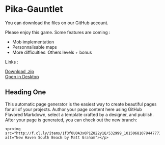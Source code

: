 # Pika-Gauntlet

You can download the files on our GitHub account.

Please enjoy this game. Some features are coming :
- Mob implementation
- Personnalisable maps
- More difficulties:
     Others levels + bonus <br />

Links :

<a href="https://github.com/DimitriSoucanye/IndieStudio/archive/master.zip">Download .zip </a> <br />
<a href="x-github-client://openRepo/https://github.com/DimitriSoucanye/IndieStudio">Open in Desktop</a>

<section>
    <h1>Heading One</h1>
    <p>This automatic page generator is the easiest way to create beautiful pages for all of your projects. Author your page content here using GitHub Flavored Markdown, select a template crafted by a designer, and publish. After your page is generated, you can check out the new branch:</p>

    <p><img src="http://f.cl.ly/items/1f3f0U0A3x0P1Z022y1Q/532999_10150681079447771_501672770_9454022_1744955305_n.jpeg" alt="New Haven South Beach by Matt Graham"></p>
